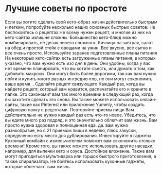 # Лучшие советы по простоте

Если вы хотите сделать свой кето-образ жизни действительно быстрым и легким, попробуйте несколько наших основных быстрых советов:
Не беспокойтесь о рецептах
Не всему нужен рецепт, и многие из них на кето-сайтах излишне сложны. Большинство кето-блюд можно комбинировать, не делая ничего сложного. Яичница на завтрак, салат на обед и простой стейк с овощами на ужин. Все вкусно, все сытно и все очень просто.
Используйте заранее подготовленные планы питания
На некоторых кето-сайтах есть загруженные планы питания, в которых указано, что вам нужно есть изо дня в день. Они удобны, когда у вас нет времени планировать, что вы хотите съесть, или думать о том, как добавить макросы. Они могут быть более дорогими, так как вам нужно пойти и купить много разных ингредиентов, но они могут сэкономить ваше время. .
Сделайте рецепт связующего
Каждый раз, когда вы найдете рецепт, который вам нравится, распечатайте его и храните в папке. Это сэкономит вам так много времени в следующий раз, когда вы захотите сделать это снова. Вы также можете использовать онлайн-сайты, такие как Pinterest или приложение Yummly, чтобы создать цифровую папку с рецептами.
Повторяйте приемы пищи
Вам действительно не нужно каждый раз есть что-то новое. Убедитесь, что вы едите много раз подряд, и это значительно облегчит вам жизнь. Вам просто нужна здоровая и полноценная еда. да. вам нужно разнообразие, но с 21 приемом пищи в неделю, плюс закуски, определенно есть место для дублирования.
Инвестируйте в гаджеты
Кухонный комбайн с измельчителем поможет вам сэкономить столько времени! Кроме того, вы также можете использовать другие насадки, например, для выпечки кето и соуса. Достойное вложение. Также вам могут пригодиться мультиварка или горшок быстрого приготовления, а также спирализатор. Не бойтесь использовать кухонные гаджеты, которые облегчают вам жизнь.
